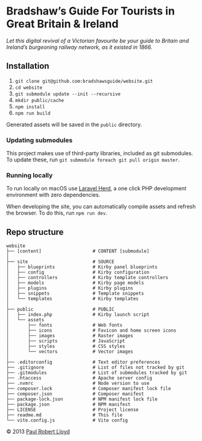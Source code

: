 # Bradshaw’s Guide For Tourists in Great Britain & Ireland

*Let this digital revival of a Victorian favourite be your guide to Britain and Ireland’s burgeoning railway network, as it existed in 1866.*

## Installation

1. `git clone git@github.com:bradshawsguide/website.git`
2. `cd website`
3. `git submodule update --init --recursive`
4. `mkdir public/cache`
5. `npm install`
6. `npm run build`

Generated assets will be saved in the `public` directory.

### Updating submodules

This project makes use of third-party libraries, included as git submodules. To update these, run `git submodule foreach git pull origin master`.

### Running locally

To run locally on macOS use [Laravel Herd](https://herd.laravel.com/), a one click PHP development environment with zero dependencies.

When developing the site, you can automatically compile assets and refresh the browser. To do this, run `npm run dev`.

## Repo structure

```text
website
├── [content]                   # CONTENT [submodule]
│
├── site                        # SOURCE
│   ├── blueprints              # Kirby panel blueprints
│   ├── config                  # Kirby configuration
│   ├── controllers             # Kirby template controllers
│   ├── models                  # Kirby page models
│   ├── plugins                 # Kirby plugins
│   ├── snippets                # Template snippets
│   └── templates               # Kirby templates
│
├── public                      # PUBLIC
│   ├── index.php               # Kirby launch script
│   └── assets
│       ├── fonts               # Web fonts
│       ├── icons               # Favicon and home screen icons
│       ├── images              # Raster images
│       ├── scripts             # JavaScript
│       ├── styles              # CSS styles
│       └── vectors             # Vector images
│
├── .editorconfig               # Text editor preferences
├── .gitignore                  # List of files not tracked by git
├── .gitmodules                 # List of submodules tracked by git
├── .htaccess                   # Apache server config
├── .nvmrc                      # Node version to use
├── composer.lock               # Composer manifest lock file
├── composer.json               # Composer manifest
├── package-lock.json           # NPM manifest lock file
├── package.json                # NPM manifest
├── LICENSE                     # Project license
├── readme.md                   # This file
└── vite.config.js              # Vite config
```

© 2013 [Paul Robert Lloyd](https://paulrobertlloyd.com)
